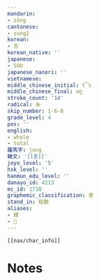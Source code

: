 ```yaml
---
mandarin:
- zǒng
cantonese:
- zung2
korean:
- 총
korean_native: ''
japanese:
- SOU
japanese_nanori: ''
vietnamese:
middle_chinese_initial: t͡s
middle_chinese_final: uŋ
stroke_count: '14'
radical: 糸
skip_number: 1-6-8
grade_level: 4
pos: ''
english:
- whole
- total
羅馬字: jong
韓文: '[[종]]'
joyo_level: '5'
hsk_level: ''
hanmun_edu_level: ''
danayo_id: 4213
mc_id: 1710
graphemic_classification: 悤
stand_in: 総数
aliases:
- 總
- 𰬥
---
```

```meta-bind-embed
[[nav/char_info]]
```

# Notes
